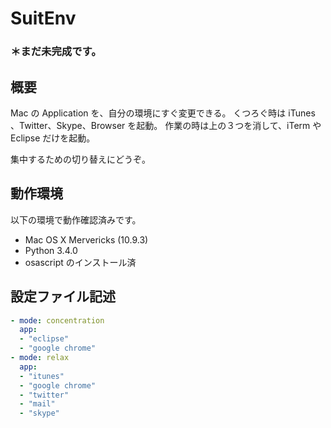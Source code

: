 SuitEnv
=======

### ＊まだ未完成です。

## 概要
Mac の Application を、自分の環境にすぐ変更できる。
くつろぐ時は iTunes 、Twitter、Skype、Browser を起動。
作業の時は上の３つを消して、iTerm や Eclipse だけを起動。

集中するための切り替えにどうぞ。

## 動作環境
以下の環境で動作確認済みです。

+ Mac OS X Mervericks (10.9.3)
+ Python 3.4.0
+ osascript のインストール済

## 設定ファイル記述

```yaml:sample.yaml
- mode: concentration
  app:
  - "eclipse"
  - "google chrome"
- mode: relax
  app:
  - "itunes"
  - "google chrome"
  - "twitter"
  - "mail"
  - "skype"
```
